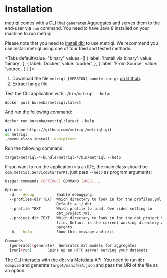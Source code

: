 # Installation

metriql comes with a CLI that `generate`s [Aggregates](/introduction/aggregates) and serves them to the end-user via `run` command. You need to have Java 8 installed on your machine to run metriql.

Please note that you need to [install dbt](https://docs.getdbt.com/dbt-cli/installation) to use metriql. We recommend you use install metriql using one of four tried and tested methods:

<Tabs
  defaultValue="binary"
  values={[
    { label: 'Install via binary', value: 'binary', },
    { label: 'Docker', value: 'docker', },
    { label: 'From Source', value: 'source', }
  ]
}>


<TabItem value="binary">

1. Download the file `metriql-[VERSION]-bundle.tar.gz` [on Github](https://github.com/metriql/metriql/packages/820012).
2. Extract tar.gz file

Test the CLI application with  `./bin/metriql --help`:

</TabItem>

<TabItem value="docker">

```
docker pull buremba/metriql:latest
```

And run the following command:

```
docker run buremba/metriql:latest --help
```

</TabItem>

<TabItem value="source">

```bash
git clone https://github.com/metriql/metriql.git
cd metriql
./mvnw clean install -DskipTests
```

Run the following command:

```
target/metriql-*-bundle/metriql-*/bin/metriql --help
```

If you want to run the application via an IDE, the main class should be `com.metriql.ServiceStarterKt`, just pass `--help` as program arguments:

</TabItem>


</Tabs>

```bash 
Usage: commands [OPTIONS] COMMAND [ARGS]...

Options:
  -d, --debug          Enable debugging
  --profiles-dir TEXT  Which directory to look in for the profiles.yml file.
                       Default = ~/.dbt
  --profile TEXT       Which profile to load. Overrides setting in
                       dbt_project.yml.
  --project-dir TEXT   Which directory to look in for the dbt_project.yml
                       file. Default is the current working directory and its
                       parents.
  -h, --help           Show this message and exit

Commands:
  [generate](generate)  Generates dbt models for aggregates
  [run](run)       Spins up an HTTP server serving your datasets
```

The CLI interacts with the dbt via Metadata API. You need to run `dbt compile` and generate `target/manifest.json` and pass the URI of the file as an option.